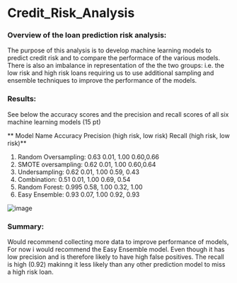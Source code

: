# Credit_Risk_Analysis


### Overview of the loan prediction risk analysis:

The purpose of this analysis is to develop machine learning models to predict credit risk and to compare the performace of the various models. There is also an imbalance in representation of the the two groups: i.e. the low risk and high risk loans requiring us to use additional sampling and ensemble techniques to improve the performance of the models. 

### Results:

See below the accuracy scores and the precision and recall scores of all six machine learning models (15 pt)

**  Model Name 	        Accuracy 	    Precision (high risk, low risk)	      Recall (high risk, low risk)**
1. Random Oversampling:	0.63	        0.01, 1.00	                          0.60,0.66
2. SMOTE oversampling:	0.62	        0.01, 1.00	                          0.60,0.64
3. Undersampling:	0.62	              0.01, 1.00	                          0.59, 0.43
4. Combination: 	0.51	              0.01, 1.00	                          0.69, 0.54
5. Random Forest:	0.995	              0.58, 1.00	                          0.32, 1.00
6. Easy Ensemble:	0.93	              0.07, 1.00	                          0.92, 0.93

![image](https://user-images.githubusercontent.com/75815560/115932474-a48e6100-a452-11eb-91c9-be3244df90d6.png)



### Summary:

Would recommend collecting more data to improve performance of models, For now i would recommend the Easy Ensemble model. Even though it has low precision and is therefore likely to have high false positives. The recall is high (0.92) makinng it less likely than any other prediction model to miss a high risk loan. 
